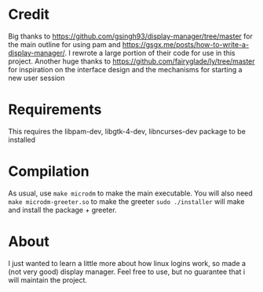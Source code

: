 
# Credit

Big thanks to https://github.com/gsingh93/display-manager/tree/master for the main outline for using pam and https://gsgx.me/posts/how-to-write-a-display-manager/. I rewrote a large portion of their code for use in this project. Another huge thanks to https://github.com/fairyglade/ly/tree/master for inspiration on the interface design and the mechanisms for starting a new user session

# Requirements

This requires the libpam-dev, libgtk-4-dev, libncurses-dev package to be installed

# Compilation

As usual, use `make microdm` to make the main executable.
You will also need `make microdm-greeter.so` to make the greeter
`sudo ./installer` will make and install the package + greeter.

# About

I just wanted to learn a little more about how linux logins work, so made a (not very good) display manager. Feel free to use, but no guarantee that i will maintain the project.
